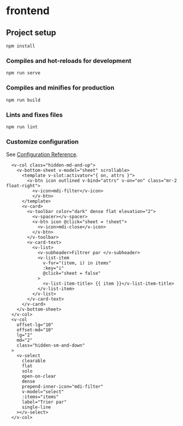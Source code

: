 # frontend

## Project setup

```
npm install
```

### Compiles and hot-reloads for development

```
npm run serve
```

### Compiles and minifies for production

```
npm run build
```

### Lints and fixes files

```
npm run lint
```

### Customize configuration

See [Configuration Reference](https://cli.vuejs.org/config/).

      <v-col class="hidden-md-and-up">
        <v-bottom-sheet v-model="sheet" scrollable>
          <template v-slot:activator="{ on, attrs }">
            <v-btn icon outlined v-bind="attrs" v-on="on" class="mr-2 float-right">
              <v-icon>mdi-filter</v-icon>
              </v-btn>
          </template>
          <v-card>
            <v-toolbar color="dark" dense flat elevation="2">
              <v-spacer></v-spacer>
              <v-btn icon @click="sheet = !sheet">
                <v-icon>mdi-close</v-icon>
              </v-btn>
            </v-toolbar>
            <v-card-text>
              <v-list>
                <v-subheader>Filtrer par </v-subheader>
                <v-list-item
                  v-for="(item, i) in items"
                  :key="i"
                  @click="sheet = false"
                >
                  <v-list-item-title> {{ item }}</v-list-item-title>
                </v-list-item>
              </v-list>
            </v-card-text>
          </v-card>
        </v-bottom-sheet>
      </v-col>
      <v-col
        offset-lg="10"
        offset-md="10"
        lg="2"
        md="2"
        class="hidden-sm-and-down"
      >
        <v-select
          clearable
          flat
          solo
          open-on-clear
          dense
          prepend-inner-icon="mdi-filter"
          v-model="select"
          :items="items"
          label="Trier par"
          single-line
        ></v-select>
      </v-col>
